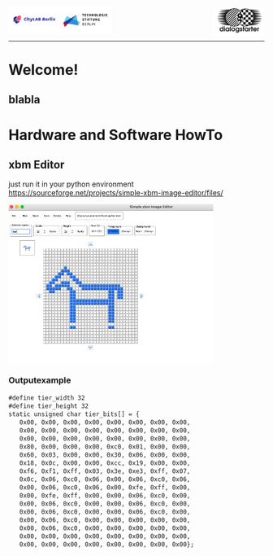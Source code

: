<img align="right" width="20%" src="images/dialog.png">
<img align="center" width="20%" src="images/logot.jpeg">
<img align="left" width="20%" src="images/logoc.jpeg">

---

# Welcome!

blabla 
---

# Hardware and Software HowTo


## xbm Editor
just run it in your python environment
https://sourceforge.net/projects/simple-xbm-image-editor/files/

<img align="center" width="80%" src="images/editor.png">

### Outputexample

```
#define tier_width 32
#define tier_height 32
static unsigned char tier_bits[] = {
   0x00, 0x00, 0x00, 0x00, 0x00, 0x00, 0x00, 0x00,
   0x00, 0x00, 0x00, 0x00, 0x00, 0x00, 0x00, 0x00,
   0x00, 0x00, 0x00, 0x00, 0x00, 0x00, 0x00, 0x00,
   0x80, 0x00, 0x00, 0x00, 0xc0, 0x01, 0x00, 0x00,
   0x60, 0x03, 0x00, 0x00, 0x30, 0x06, 0x00, 0x00,
   0x18, 0x0c, 0x00, 0x00, 0xcc, 0x19, 0x00, 0x00,
   0xf6, 0xf1, 0xff, 0x03, 0x3e, 0xe3, 0xff, 0x07,
   0x0c, 0x06, 0xc0, 0x06, 0x00, 0x06, 0xc0, 0x06,
   0x00, 0x06, 0xc0, 0x06, 0x00, 0xfe, 0xff, 0x00,
   0x00, 0xfe, 0xff, 0x00, 0x00, 0x06, 0xc0, 0x00,
   0x00, 0x06, 0xc0, 0x00, 0x00, 0x06, 0xc0, 0x00,
   0x00, 0x06, 0xc0, 0x00, 0x00, 0x06, 0xc0, 0x00,
   0x00, 0x06, 0xc0, 0x00, 0x00, 0x00, 0x00, 0x00,
   0x00, 0x06, 0xc0, 0x00, 0x00, 0x00, 0x00, 0x00,
   0x00, 0x00, 0x00, 0x00, 0x00, 0x00, 0x00, 0x00,
   0x00, 0x00, 0x00, 0x00, 0x00, 0x00, 0x00, 0x00};
```
